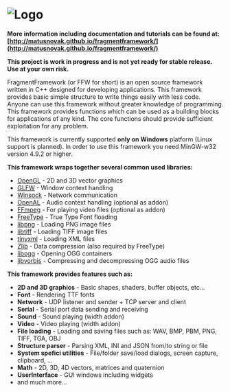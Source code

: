 ![Logo](http://matusnovak.github.io/fragmentframework/images/ffw-logo-web.png)
=================

__More information including documentation and tutorials can be found at:__ __[http://matusnovak.github.io/fragmentframework/](http://matusnovak.github.io/fragmentframework/)__

__This project is work in progress and is not yet ready for stable release. Use at your own risk.__

FragmentFramework (or FFW for short) is an open source framework written in C++ designed for developing applications. This framework provides basic simple structure to write things easily with less code. Anyone can use this framework without greater knowledge of programming. This framework provides functions which can be used as a building blocks for applications of any kind. The core functions should provide sufficient exploitation for any problem.

This framework is currently supported __only on Windows__ platform (Linux support is planned). In order to use this framework you need MinGW-w32 version 4.9.2 or higher.

__This framework wraps together several common used libraries:__

* [OpenGL](http://www.opengl.org/) - 2D and 3D vector graphics
* [GLFW](http://www.glfw.org/) - Window context handling
* [Winsock](http://msdn.microsoft.com/en-us/library/windows/desktop/ms740673.aspx) - Network communication 
* [OpenAL](http://kcat.strangesoft.net/openal.html) - Audio context handling (optional as addon)
* [FFmpeg](https://www.ffmpeg.org/) - For playing video files (optional as addon)
* [FreeType](http://www.freetype.org/) - True Type Font floading
* [libpng](http://www.libpng.org/pub/png/libpng.html) - Loading PNG image files
* [libtiff](http://www.libtiff.org/) - Loading TIFF image files
* [tinyxml](http://www.grinninglizard.com/tinyxml2/index.html) - Loading XML files
* [Zlib](http://www.zlib.net/) - Data compression (also required by FreeType)
* [libogg](https://xiph.org/ogg/) - Opening OGG containers
* [libvorbis](https://xiph.org/vorbis/) - Compressing and decompressing OGG audio files

__This framework provides features such as:__

* __2D and 3D graphics__ - Basic shapes, shaders, buffer objects, etc...
* __Font__ - Rendering TTF fonts
* __Network__ - UDP listener and sender + TCP server and client
* __Serial__ - Serial port data sending and receiving
* __Sound__ - Sound playing (width addon)
* __Video__ - Video playing (width addon)
* __File loading__ - Loading and saving files such as: WAV, BMP, PBM, PNG, TIFF, TGA, OBJ
* __Structure parser__ - Parsing XML, INI and JSON from/to string or file
* __System spefici utilities__ - File/folder save/load dialogs, screen capture, clipboard, ...
* __Math__ - 2D, 3D, 4D vectors, matrices and quaternion
* __UserInterface__ - GUI windows including widgets
* and much more...


